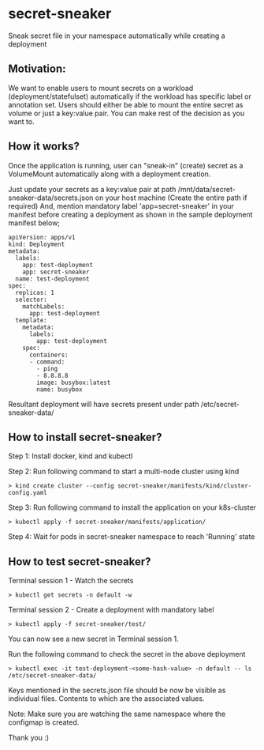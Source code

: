 # secret-sneaker

Sneak secret file in your namespace automatically while creating a deployment

## Motivation:

We want to enable users to mount secrets on a workload (deployment/statefulset) automatically if the workload has specific label or annotation set. Users should either be able to mount the entire secret as volume or just a key:value pair. You can make rest of the decision as you want to.

## How it works?

Once the application is running, user can "sneak-in" (create) secret as a VolumeMount automatically along with a deployment creation.

Just update your secrets as a key:value pair at path /mnt/data/secret-sneaker-data/secrets.json on your host machine (Create the entire path if required)
And, mention mandatory label 'app=secret-sneaker' in your manifest before creating a deployment as shown in the sample deployment manifest below;
``` {.sourceCode .bash}
apiVersion: apps/v1
kind: Deployment
metadata:
  labels:
    app: test-deployment
    app: secret-sneaker
  name: test-deployment
spec:
  replicas: 1
  selector:
    matchLabels:
      app: test-deployment
  template:
    metadata:
      labels:
        app: test-deployment
    spec:
      containers:
      - command:
        - ping
        - 8.8.8.8
        image: busybox:latest
        name: busybox
```
Resultant deployment will have secrets present under path /etc/secret-sneaker-data/

## How to install secret-sneaker?

Step 1: Install docker, kind and kubectl

Step 2: Run following command to start a multi-node cluster using kind

``` {.sourceCode .bash}
> kind create cluster --config secret-sneaker/manifests/kind/cluster-config.yaml
```

Step 3: Run following command to install the application on your k8s-cluster

``` {.sourceCode .bash}
> kubectl apply -f secret-sneaker/manifests/application/
```

Step 4: Wait for pods in secret-sneaker namespace to reach 'Running' state

## How to test secret-sneaker?

Terminal session 1 - Watch the secrets

``` {.sourceCode .bash}
> kubectl get secrets -n default -w
```

Terminal session 2 - Create a deployment with mandatory label

``` {.sourceCode .bash}
> kubectl apply -f secret-sneaker/test/
```
You can now see a new secret in Terminal session 1. 

Run the following command to check the secret in the above deployment

``` {.sourceCode .bash}
> kubectl exec -it test-deployment-<some-hash-value> -n default -- ls /etc/secret-sneaker-data/
```
Keys mentioned in the secrets.json file should be now be visible as individual files. Contents to which are the associated values.

Note: Make sure you are watching the same namespace where the configmap is created.

Thank you :)

